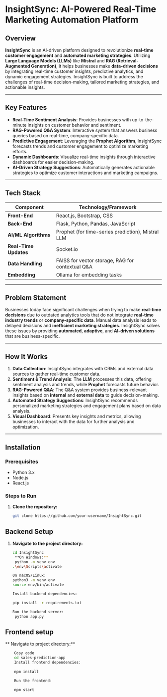 # InsightSync: AI-Powered Real-Time Marketing Automation Platform

## Overview
**InsightSync** is an AI-driven platform designed to revolutionize **real-time customer engagement** and **automated marketing strategies**. Utilizing **Large Language Models (LLMs)** like **Mistral** and **RAG (Retrieval-Augmented Generation)**, it helps businesses make **data-driven decisions** by integrating real-time customer insights, predictive analytics, and dynamic engagement strategies. InsightSync is built to address the challenges of real-time decision-making, tailored marketing strategies, and actionable insights.

---

## Key Features

- **Real-Time Sentiment Analysis**: Provides businesses with up-to-the-minute insights on customer behavior and sentiment.
- **RAG-Powered Q&A System**: Interactive system that answers business queries based on real-time, company-specific data.
- **Predictive Engagement**: Leveraging the **Prophet Algorithm**, InsightSync forecasts trends and customer engagement to optimize marketing efforts.
- **Dynamic Dashboards**: Visualize real-time insights through interactive dashboards for easier decision-making.
- **AI-Driven Strategy Suggestions**: Automatically generates actionable strategies to optimize customer interactions and marketing campaigns.

---

## Tech Stack
| Component            | Technology/Framework                                  |
|----------------------|------------------------------------------------------|
| **Front-End**         | React.js, Bootstrap, CSS                             |
| **Back-End**          | Flask, Python, Pandas, JavaScript                    |
| **AI/ML Algorithms**  | Prophet (for time-series prediction), Mistral LLM    |
| **Real-Time Updates** | Socket.io                                            |
| **Data Handling**     | FAISS for vector storage, RAG for contextual Q&A     |
| **Embedding**         | Ollama for embedding tasks                           |

---

## Problem Statement
Businesses today face significant challenges when trying to make **real-time decisions** due to outdated analytics tools that do not integrate **real-time industry trends** or **company-specific data**. Manual data analysis leads to delayed decisions and **inefficient marketing strategies**. InsightSync solves these issues by providing **automated**, **adaptive**, and **AI-driven solutions** that are business-specific.

---

## How It Works
1. **Data Collection**: InsightSync integrates with CRMs and external data sources to gather real-time customer data.
2. **Sentiment & Trend Analysis**: The **LLM** processes this data, offering sentiment analysis and trends, while **Prophet** forecasts future behavior.
3. **RAG-Powered Q&A**: The Q&A system provides business-relevant insights based on **internal** and **external data** to guide decision-making.
4. **Automated Strategy Suggestions**: InsightSync recommends personalized marketing strategies and engagement plans based on data analysis.
5. **Visual Dashboard**: Presents key insights and metrics, allowing businesses to interact with the data for further analysis and optimization.

---

## Installation

### Prerequisites
- Python 3.x
- Node.js
- React.js

### Steps to Run

1. **Clone the repository:**
   ```bash
   git clone https://github.com/your-username/InsightSync.git
## Backend Setup

1. **Navigate to the project directory:**
   ```bash
   cd InsightSync
    **On Windows:**
    python -m venv env
   .\env\Scripts\activate

   On macOS/Linux:
   python3 -m venv env
   source env/bin/activate
   
   Install backend dependencies:

   pip install -r requirements.txt

   Run the backend server:
    python app.py

## Frontend setup

  ** Navigate to project directory:**
  ```bash
      Copy code
      cd sales-prediction-app
      Install frontend dependencies:
      
      npm install

      Run the frontend:
     
      npm start



   
